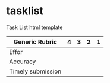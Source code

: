 # tasklist
Task List html template


| Generic Rubric | 4 | 3 | 2 | 1 |
| --- | --- | --- | --- | --- |
| Effor |  |  |  |  |
| Accuracy |  |  |  |  |
| Timely submission |  |  |  |  |

